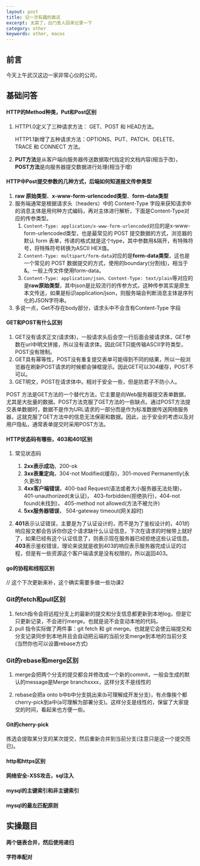 ```yaml
---
layout: post
title: 记一次有趣的面试
excerpt: 太菜了，出门丢人回来记录一下
category: other
keywords: other, macos
---
```


## 前言

今天上午武汉这边一家非常心仪的公司，

















## 基础问答

#### HTTP的Method种类，Put和Post区别

1. HTTP1.0定义了三种请求方法： GET、POST 和 HEAD方法。

   HTTP1.1新增了五种请求方法：OPTIONS、PUT、PATCH、DELETE、TRACE 和 CONNECT 方法。

2. **PUT方法**是从客户端向服务器传送数据取代指定的文档内容(相当于改)， **POST方法**是向服务器提交数据进行处理(相当于增)



#### HTTP中Post提交参数的几种方式，后端如何知道报文传参类型

1. **raw 原始类型**、**x-www-form-urlencoded类型**、**form-data类型**
2. 服务端通常是根据请求头（headers）中的 Content-Type 字段来获知请求中的消息主体是用何种方式编码，再对主体进行解析，下面是Content-Type对应的传参类型。
   1. ```Content-Type: application/x-www-form-urlencoded```对应的是x-www-form-urlencoded类型，也是最常见的 POST 提交数据的方式，浏览器的默认 form 表单，传递的格式就是这个type，其中参数用&隔开，有特殊符号，将特殊符号转换为ASCII HEX值。
   2. ```Content-Type: multipart/form-data```对应的是**form-data类型**，这也是一个常见的 POST 数据提交的方式，使用的boundary(分割线)，相当于&。一般上传文件使用form-data。
   3. ```Content-Type: application/json、Content-Type: text/plain```等对应的是**raw原始类型**，其中json是比较流行的传参方式，这种传参其实是原生本文传送，如果是标识application/json，则服务端会判断消息主体是序列化的JSON字符串。
3. 多说一点，Get不存在body部分，请求头中不会含有Content-Type 字段



#### GET和POST有什么区别

1. GET没有请求正文(请求体)，一般请求头后会空一行后面会接请求体，GET参数在url中明文拼接，所以没有请求体。因此GET只能传输ASCII字符类型，POST没有限制。
2. GET具有幂等性，POST没有重复提交表单可能得到不同的结果，所以一般浏览器在刷新POST请求的时候都会弹框提示。因此GET可以304缓存，POST不可以。
3. GET明文，POST在请求体中。相对于安全一些，但是防君子不防小人。

POST 方法是GET方法的一个替代方法，它主要是向Web服务器提交表单数据，尤其是大批量的数据。POST方法克服了GET方法的一些缺点。通过POST方法提交表单数据时，数据不是作为URL请求的一部分而是作为标准数据传送网络服务器，这就克服了GET方法中的信息无法保密和数据。因此，出于安全的考虑以及对用户隐私，通常表单提交时采用POST方法。



#### HTTP状态码有哪些，403和401区别

1. 常见状态码
   1. **2xx表示成功**，200-ok
   2. **3xx表重定向**，304-not Modified(缓存)，301-moved Permanently(永久更改)
   3. **4xx客户端错误**，400-bad Request(语法或者大小服务器无法处理)， 401-unauthorized(未认证)， 403-forbidden(拒绝执行)，404-not found(未找到)， 405-method not allowed(方法不被允许)
   4. **5xx服务器错误**， 504-gateway timeout(网关超时)

2. **401**表示认证错误，主要是为了认证设计的，而不是为了鉴权设计的，401的响应报文都会告诉你你这个请求缺什么认证信息，下次在请求的时候带上就好了，如果已经有这个认证信息了，则表示现在服务器已经拒绝这些认证信息。**403**表示鉴权错误，理论来说就是收到403的响应表示服务器完成认证的过程，但是有一些资源这个客户端请求是没有权限的，所以返回403。



#### go的协程和线程区别

// 这个下次更新来补，这个确实需要多做一些功课2



### Git的fetch和pull区别

1. fetch指令会将远程分支上的最新的提交和分支信息都更新到本地log，但是它只更新记录，不会进行merge。也就是说不会变动本地的代码。
2. pull 指令实际做了两件事：git fetch 和 git merge。也就是它会使云端提交和分支记录同步到本地并且会自动把云端的当前分支merge到本地的当前分支(当然你也可以设置rebase方式)



### Git的rebase和merge区别

1. merge会把两个分支的提交都合并修改成一个新的commit，一般会生成的默认的message是Merge branchxxxx，这样分支不是线性的

2. rebase会把a onto b中b中分支挑出来(b可理解成开发分支)，有点像挨个都cherry-pick到a中(a可理解为部署分支)。这样分支是线性的，保留了大家提交的时间，看起来也方便一些。



#### Git的cherry-pick

拣选会提取某分支的某次提交，然后重新合并到当前分支(注意只是这一个提交而已)。



#### http和https区别

#### 网络安全-XSS攻击，sql注入

#### mysql的主键索引和非主键索引

#### mysql的最左匹配原则





## 实操题目

#### 两个链表合并，然后使用递归

#### 字符串配对

